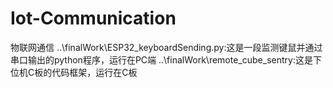 # Iot-Communication
物联网通信
..\finalWork\ESP32_keyboardSending.py:这是一段监测键鼠并通过串口输出的python程序，运行在PC端
..\finalWork\remote_cube_sentry:这是下位机C板的代码框架，运行在C板
